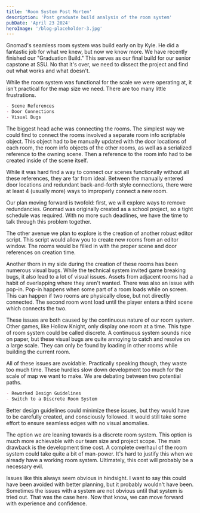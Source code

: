 ```yaml
---
title: 'Room System Post Mortem'
description: 'Post graduate build analysis of the room system'
pubDate: 'April 23 2024'
heroImage: '/blog-placeholder-3.jpg'
---
```


Gnomad's seamless room system was build early on by Kyle. He did a fantastic job for what we knew, but now we know more. We have recently finished our "Graduation Build." This serves as our final build for our senior capstone at SSU. No that it's over, we need to dissect the project and find out what works and what doesn't. 

While the room system was functional for the scale we were operating at, it isn't practical for the map size we need. There are too many little frustrations. 


```markdown
- Scene References
- Door Connections
- Visual Bugs
```

The biggest head ache was connecting the rooms. The simplest way we could find to connect the rooms involved a separate room info scriptable object. This object had to be manually updated with the door locations of each room, the room info objects of the other rooms, as well as a serialized reference to the owning scene. Then a reference to the room info had to be created inside of the scene itself. 

While it was hard find a way to connect our scenes functionally without all these references, they are far from ideal. Between the manually entered door locations and redundant back-and-forth style connections, there were at least 4 (usually more) ways to improperly connect a new room. 

Our plan moving forward is twofold: first, we will explore ways to remove redundancies. Gnomad was originally created as a school project, so a tight schedule was required. With no more such deadlines, we have the time to talk through this problem together.

The other avenue we plan to explore is the creation of another robust editor script. This script would allow you to create new rooms from an editor window. The rooms would be filled in with the proper scene and door references on creation time. 

Another thorn in my side during the creation of these rooms has been numerous visual bugs. While the technical system invited game breaking bugs, it also lead to a lot of visual issues. Assets from adjacent rooms had a habit of overlapping where they aren't wanted. There was also an issue with pop-in. Pop-in happens when some part of a room loads while on screen. This can happen if two rooms are physically close, but not directly connected. The second room wont load until the player enters a third scene which connects the two. 

These issues are both caused by the continuous nature of our room system. Other games, like Hollow Knight, only display one room at a time. This type of room system could be called discrete. A continuous system sounds nice on paper, but these visual bugs are quite annoying to catch and resolve on a large scale. They can only be found by loading in other rooms while building the current room. 

All of these issues are avoidable. Practically speaking though, they waste too much time. These hurdles slow down development too much for the scale of map we want to make. We are debating between two potential paths.

```markdown
- Reworked Design Guidelines
- Switch to a Discrete Room System
```

Better design guidelines could minimize these issues, but they would have to be carefully created, and consciously followed. It would still take some effort to ensure seamless edges with no visual anomalies. 

The option we are leaning towards is a discrete room system. This option is much more achievable with our team size and project scope. The main drawback is the development time cost. A complete overhaul of the room system could take quite a bit of man-power. It's hard to justify this when we already have a working room system. Ultimately, this cost will probably be a necessary evil. 

Issues like this always seem obvious in hindsight. I want to say this could have been avoided with better planning, but it probably wouldn't have been. Sometimes the issues with a system are not obvious until that system is tried out. That was the case here. Now that know, we can move forward with experience and confidence. 